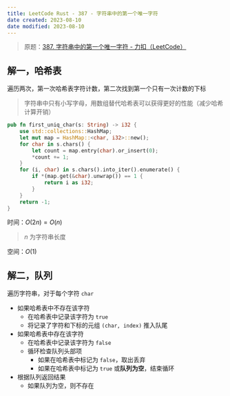 ```yaml
---
title: LeetCode Rust - 387 - 字符串中的第一个唯一字符
date created: 2023-08-10
date modified: 2023-08-10
---
```


> 原题：[387. 字符串中的第一个唯一字符 - 力扣（LeetCode）](https://leetcode.cn/problems/first-unique-character-in-a-string/)

## 解一，哈希表

遍历两次，第一次哈希表字符计数，第二次找到第一个只有一次计数的下标

> 字符串中只有小写字母，用数组替代哈希表可以获得更好的性能（减少哈希计算开销）

```rust
pub fn first_uniq_char(s: String) -> i32 {
	use std::collections::HashMap;
	let mut map = HashMap::<char, i32>::new();
	for char in s.chars() {
		let count = map.entry(char).or_insert(0);
		*count += 1;
	}
	for (i, char) in s.chars().into_iter().enumerate() {
		if *(map.get(&char).unwrap()) == 1 {
			return i as i32;
		}
	}
	return -1;
}
```

时间：$O(2n) = O(n)$

> $n$ 为字符串长度

空间：$O(1)$

## 解二，队列

遍历字符串，对于每个字符 `char`
- 如果哈希表中不存在该字符
	- 在哈希表中记录该字符为 `true`
	- 将记录了字符和下标的元组 `(char, index)` 推入队尾
- 如果哈希表中存在该字符
	- 在哈希表中记录该字符为 `false`
	- 循环检查队列头部项
		- 如果在哈希表中标记为 `false`，取出丢弃
		- 如果在哈希表中标记为 `true` 或**队列为空**，结束循环
- 根据队列返回结果
	- 如果队列为空，则不存在